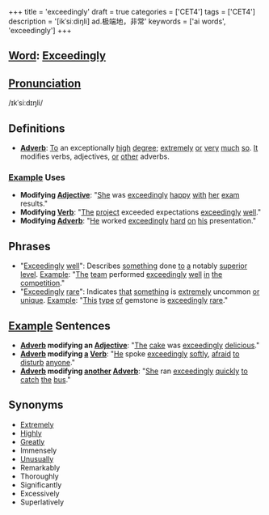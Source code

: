 +++
title = 'exceedingly'
draft = true
categories = ['CET4']
tags = ['CET4']
description = '[ikˈsiːdiŋli] ad.极端地，非常'
keywords = ['ai words', 'exceedingly']
+++

## [Word](/post/word/): [Exceedingly](/post/exceedingly/)

## [Pronunciation](/post/pronunciation/)
/ɪkˈsiːdɪŋli/

## Definitions
- **[Adverb](/post/adverb/)**: [To](/post/to/) an exceptionally [high](/post/high/) [degree](/post/degree/); [extremely](/post/extremely/) [or](/post/or/) [very](/post/very/) [much](/post/much/) [so](/post/so/). [It](/post/it/) modifies verbs, adjectives, [or](/post/or/) [other](/post/other/) adverbs.

### [Example](/post/example/) Uses
- **Modifying [Adjective](/post/adjective/)**: "[She](/post/she/) was [exceedingly](/post/exceedingly/) [happy](/post/happy/) [with](/post/with/) [her](/post/her/) [exam](/post/exam/) results."
- **Modifying [Verb](/post/verb/)**: "[The](/post/the/) [project](/post/project/) exceeded expectations [exceedingly](/post/exceedingly/) [well](/post/well/)."
- **Modifying [Adverb](/post/adverb/)**: "[He](/post/he/) worked [exceedingly](/post/exceedingly/) [hard](/post/hard/) [on](/post/on/) [his](/post/his/) presentation."

## Phrases
- "[Exceedingly](/post/exceedingly/) [well](/post/well/)": Describes [something](/post/something/) done [to](/post/to/) [a](/post/a/) notably [superior](/post/superior/) [level](/post/level/). [Example](/post/example/): "[The](/post/the/) [team](/post/team/) performed [exceedingly](/post/exceedingly/) [well](/post/well/) [in](/post/in/) [the](/post/the/) [competition](/post/competition/)."
- "[Exceedingly](/post/exceedingly/) [rare](/post/rare/)": Indicates [that](/post/that/) [something](/post/something/) is [extremely](/post/extremely/) uncommon [or](/post/or/) [unique](/post/unique/). [Example](/post/example/): "[This](/post/this/) [type](/post/type/) [of](/post/of/) gemstone is [exceedingly](/post/exceedingly/) [rare](/post/rare/)."

## [Example](/post/example/) Sentences
- **[Adverb](/post/adverb/) modifying an [Adjective](/post/adjective/)**: "[The](/post/the/) [cake](/post/cake/) was [exceedingly](/post/exceedingly/) [delicious](/post/delicious/)."
- **[Adverb](/post/adverb/) modifying [a](/post/a/) [Verb](/post/verb/)**: "[He](/post/he/) spoke [exceedingly](/post/exceedingly/) [softly](/post/softly/), [afraid](/post/afraid/) [to](/post/to/) [disturb](/post/disturb/) [anyone](/post/anyone/)."
- **[Adverb](/post/adverb/) modifying [another](/post/another/) [Adverb](/post/adverb/)**: "[She](/post/she/) ran [exceedingly](/post/exceedingly/) [quickly](/post/quickly/) [to](/post/to/) [catch](/post/catch/) [the](/post/the/) [bus](/post/bus/)."

## Synonyms
- [Extremely](/post/extremely/)
- [Highly](/post/highly/)
- [Greatly](/post/greatly/)
- Immensely
- [Unusually](/post/unusually/)
- Remarkably
- Thoroughly
- Significantly
- Excessively
- Superlatively

